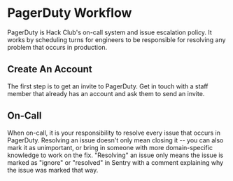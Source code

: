 # PagerDuty Workflow

PagerDuty is Hack Club's on-call system and issue escalation policy. It works by scheduling turns for engineers to be responsible for resolving any problem that occurs in production.

## Create An Account

The first step is to get an invite to PagerDuty. Get in touch with a staff member that already has an account and ask them to send an invite.

## On-Call

When on-call, it is your responsibility to resolve every issue that occurs in PagerDuty. Resolving an issue doesn't only mean closing it -- you can also mark it as unimportant, or bring in someone with more domain-specific knowledge to work on the fix. "Resolving" an issue only means the issue is marked as "ignore" or "resolved" in Sentry with a comment explaining why the issue was marked that way.
